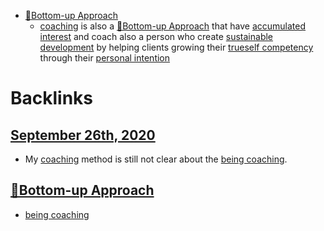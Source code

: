 - [🌲Bottom-up Approach](<🌲Bottom-up Approach.md>)
    - [coaching](<coaching.md>) is also a [🌲Bottom-up Approach](<🌲Bottom-up Approach.md>) that have [accumulated interest](<accumulated interest.md>) and coach also a person who create [sustainable development](<sustainable development.md>) by helping clients growing their [trueself competency](<trueself competency.md>) through their [personal intention](<personal intention.md>)

# Backlinks
## [September 26th, 2020](<September 26th, 2020.md>)
- My [coaching](<coaching.md>) method is still not clear about the [being coaching](<being coaching.md>).

## [🌲Bottom-up Approach](<🌲Bottom-up Approach.md>)
- [being coaching](<being coaching.md>)

